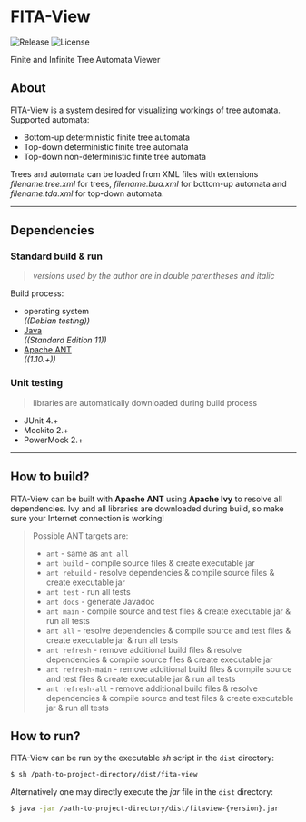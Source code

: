 # FITA-View

![Release](https://img.shields.io/github/v/release/ref-humbold/FITA-View?style=plastic)
![License](https://img.shields.io/github/license/ref-humbold/FITA-View?style=plastic)

Finite and Infinite Tree Automata Viewer

## About

FITA-View is a system desired for visualizing workings of tree automata. Supported automata:

+ Bottom-up deterministic finite tree automata
+ Top-down deterministic finite tree automata
+ Top-down non-deterministic finite tree automata

Trees and automata can be loaded from XML files with extensions *filename.tree.xml* for trees,
*filename.bua.xml* for bottom-up automata and *filename.tda.xml* for top-down automata.

-----

## Dependencies

### Standard build & run

> *versions used by the author are in double parentheses and italic*

Build process:

+ operating system \
  *((Debian testing))*
+ [Java](https://www.oracle.com/technetwork/java/javase/overview/index.html) \
  *((Standard Edition 11))*
+ [Apache ANT](http://ant.apache.org/) \
  *((1.10.+))*

### Unit testing

> libraries are automatically downloaded during build process

+ JUnit 4.+
+ Mockito 2.+
+ PowerMock 2.+

-----

## How to build?

FITA-View can be built with **Apache ANT** using **Apache Ivy** to resolve all dependencies.
Ivy and all libraries are downloaded during build, so make sure your Internet connection is working!

> Possible ANT targets are:
> + `ant` - same as `ant all`
> + `ant build` - compile source files & create executable jar
> + `ant rebuild` - resolve dependencies & compile source files & create executable jar
> + `ant test` - run all tests
> + `ant docs` - generate Javadoc
> + `ant main` - compile source and test files & create executable jar & run all tests
> + `ant all` - resolve dependencies & compile source and test files & create executable jar & run
    all tests
> + `ant refresh` - remove additional build files & resolve dependencies & compile source files &
    create executable jar
> + `ant refresh-main` - remove additional build files & compile source and test files & create
    executable jar & run all tests
> + `ant refresh-all` - remove additional build files & resolve dependencies & compile source and
    test files & create executable jar & run all tests

## How to run?

FITA-View can be run by the executable *sh* script in the `dist` directory:

```sh
$ sh /path-to-project-directory/dist/fita-view
```

Alternatively one may directly execute the *jar* file in the `dist` directory:

```sh
$ java -jar /path-to-project-directory/dist/fitaview-{version}.jar
```
